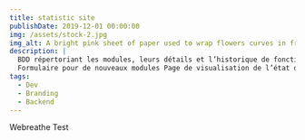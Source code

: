 ```yaml
---
title: statistic site
publishDate: 2019-12-01 00:00:00
img: /assets/stock-2.jpg
img_alt: A bright pink sheet of paper used to wrap flowers curves in front of rich blue background
description: |
  BDD répertoriant les modules, leurs détails et l’historique de fonctionnement
  Formulaire pour de nouveaux modules Page de visualisation de l’état de fonctionnement des modules Notifications visuelles en cas de dysfonctionnement d’un module
tags:
  - Dev
  - Branding
  - Backend
---
```


Webreathe Test